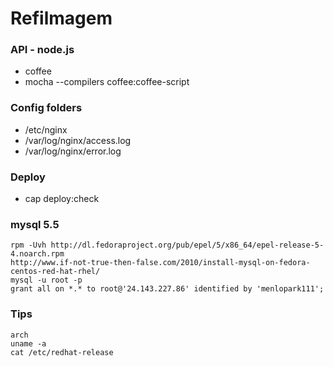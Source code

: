 # Refilmagem

### API - node.js
* coffee <file>
* mocha --compilers coffee:coffee-script

### Config folders
* /etc/nginx
* /var/log/nginx/access.log
* /var/log/nginx/error.log

### Deploy
* cap deploy:check

### mysql 5.5
	rpm -Uvh http://dl.fedoraproject.org/pub/epel/5/x86_64/epel-release-5-4.noarch.rpm
	http://www.if-not-true-then-false.com/2010/install-mysql-on-fedora-centos-red-hat-rhel/
	mysql -u root -p
	grant all on *.* to root@'24.143.227.86' identified by 'menlopark111';


### Tips
	arch
	uname -a
	cat /etc/redhat-release